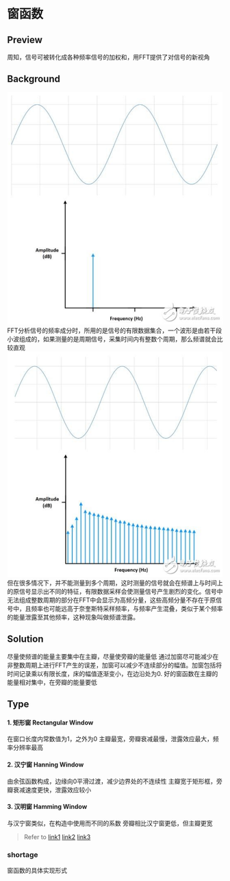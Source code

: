 # 窗函数

## Preview
周知，信号可被转化成各种频率信号的加权和，用FFT提供了对信号的新视角
## Background
![整数](./整数个周期.jpg)
FFT分析信号的频率成分时，所用的是信号的有限数据集合，一个波形是由若干段小波组成的，如果测量的是周期信号，采集时间内有整数个周期，那么频谱就会比较直观
![非整数](./非整数个周期.jpg)
但在很多情况下，并不能测量到多个周期，这时测量的信号就会在频谱上与时间上的原信号显示出不同的特征，有限数据采样会使测量信号产生剧烈的变化。信号中无法组成整数周期的部分在FFT中会显示为高频分量，这些高频分量不存在于原信号中，且频率也可能远高于奈奎斯特采样频率，与频率产生混叠，类似于某个频率的能量泄露至其他频率，这种现象叫做频谱泄露。
## Solution
尽量使频谱的能量主要集中在主瓣，尽量使旁瓣的能量低
通过加窗尽可能减少在非整数周期上进行FFT产生的误差，加窗可以减少不连续部分的幅值。加窗包括将时间记录乘以有限长度，床的幅值逐渐变小，在边沿处为0.
好的窗函数在主瓣的能量相对集中，在旁瓣的能量要低
## Type
#### 1. 矩形窗 Rectangular Window
在窗口长度内常数值为1，之外为0
主瓣最宽，旁瓣衰减最慢，泄露效应最大，频率分辨率最高
#### 2. 汉宁窗 Hanning Window
由余弦函数构成，边缘向0平滑过渡，减少边界处的不连续性
主瓣宽于矩形框，旁瓣衰减速度更快，泄露效应较小
#### 3. 汉明窗 Hamming Window
与汉宁窗类似，在构造中使用而不同的系数
旁瓣相比汉宁窗更低，但主瓣更宽

>Refer to [link1](https://blog.csdn.net/u012308586/article/details/118766767) [link2](https://zhuanlan.zhihu.com/p/685232751) [link3]()

### shortage
窗函数的具体实现形式